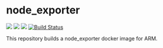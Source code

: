 # node_exporter
[![](https://images.microbadger.com/badges/image/armswarm/node_exporter.svg)](https://microbadger.com/images/armswarm/node_exporter "Get your own image badge on microbadger.com") [![](https://images.microbadger.com/badges/version/armswarm/node_exporter.svg)](https://microbadger.com/images/armswarm/node_exporter "Get your own version badge on microbadger.com") [![](https://images.microbadger.com/badges/commit/armswarm/node_exporter.svg)](https://microbadger.com/images/armswarm/node_exporter "Get your own commit badge on microbadger.com") [![Build Status](https://drone.veiled.land/api/badges/armswarm/node_exporter/status.svg)](https://drone.veiled.land/armswarm/node_exporter)

This repository builds a node_exporter docker image for ARM.
